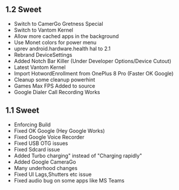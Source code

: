 ## 1.2 Sweet

- Switch to CamerGo Gretness Special
- Switch to Vantom Kernel
- Allow more cached apps in the background
- Use Monet colors for power menu
- uprev android.hardware.health hal to 2.1
- Rebrand DeviceSettings
- Added Notch Bar Killer (Under Developer Options/Device Cutout)
- Latest Vantom Kernel
- Import HotwordEnrollment from OnePlus 8 Pro (Faster OK Google)
- Cleanup some cleanup powerhint
- Games Max FPS Added to source
- Google Dialer Call Recording Works

## 1.1 Sweet

- Enforcing Build
- Fixed OK Google (Hey Google Works)
- Fixed Google Voice Recorder
- Fixed USB OTG issues
- Fixed Sdcard issue
- Added Turbo charging" instead of "Charging rapidly"
- Added Google CameraGo
- Many underhood changes
- Fixed UI Lags,Shutters etc issue
- Fixed audio bug on some apps like MS Teams
